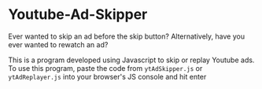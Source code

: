 # Youtube-Ad-Skipper

Ever wanted to skip an ad before the skip button? Alternatively, have you ever wanted to rewatch an ad?

This is a program developed using Javascript to skip or replay Youtube ads. 
<br>
To use this program, paste the code from <code>ytAdSkipper.js</code> or <code>ytAdReplayer.js</code> into your browser's JS console and hit enter
